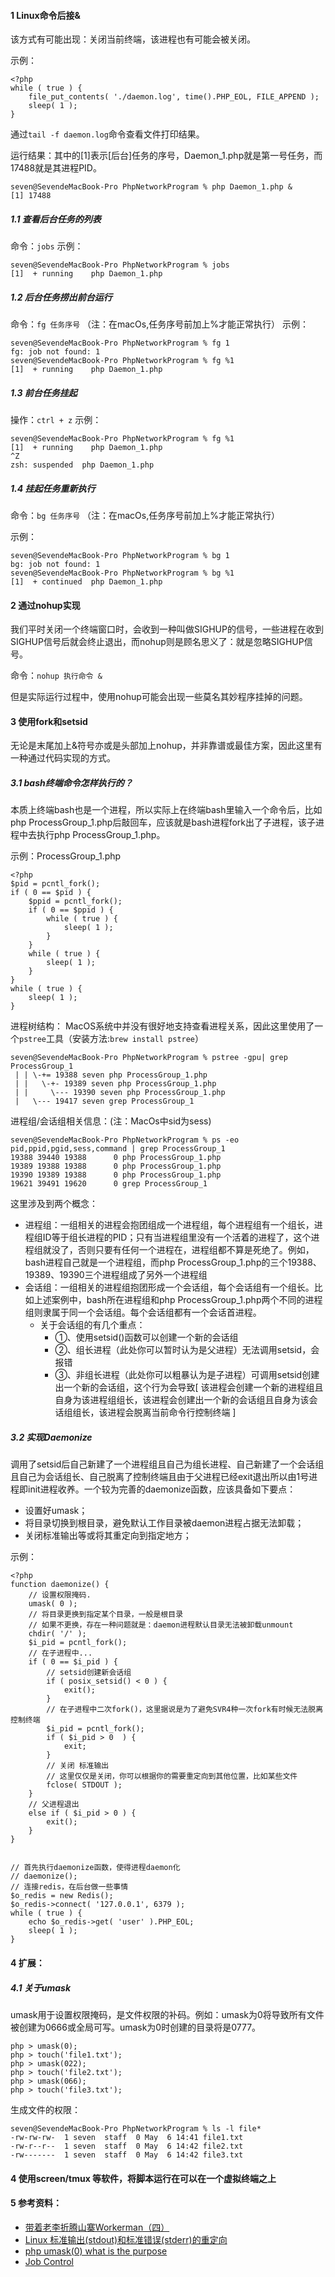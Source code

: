 #### 1 Linux命令后接&
该方式有可能出现：关闭当前终端，该进程也有可能会被关闭。

示例：
```
<?php
while ( true ) {
    file_put_contents( './daemon.log', time().PHP_EOL, FILE_APPEND );
    sleep( 1 );
}
```
通过`tail -f daemon.log`命令查看文件打印结果。

运行结果：其中的[1]表示[后台]任务的序号，Daemon_1.php就是第一号任务，而17488就是其进程PID。
```
seven@SevendeMacBook-Pro PhpNetworkProgram % php Daemon_1.php & 
[1] 17488
```
##### 1.1 查看后台任务的列表
命令：`jobs`
示例：
```
seven@SevendeMacBook-Pro PhpNetworkProgram % jobs              
[1]  + running    php Daemon_1.php
```

##### 1.2 后台任务捞出前台运行
命令：`fg 任务序号`
（注：在macOs,任务序号前加上%才能正常执行）
示例：
```
seven@SevendeMacBook-Pro PhpNetworkProgram % fg 1
fg: job not found: 1
seven@SevendeMacBook-Pro PhpNetworkProgram % fg %1
[1]  + running    php Daemon_1.php
```

##### 1.3 前台任务挂起
操作：`ctrl + z`
示例：
```
seven@SevendeMacBook-Pro PhpNetworkProgram % fg %1
[1]  + running    php Daemon_1.php
^Z
zsh: suspended  php Daemon_1.php
```

##### 1.4 挂起任务重新执行
命令：`bg 任务序号`
（注：在macOs,任务序号前加上%才能正常执行）

示例：
```
seven@SevendeMacBook-Pro PhpNetworkProgram % bg 1
bg: job not found: 1
seven@SevendeMacBook-Pro PhpNetworkProgram % bg %1
[1]  + continued  php Daemon_1.php
```

#### 2 通过nohup实现
我们平时关闭一个终端窗口时，会收到一种叫做SIGHUP的信号，一些进程在收到SIGHUP信号后就会终止退出，而nohup则是顾名思义了：就是忽略SIGHUP信号。

命令：`nohup 执行命令 &`

但是实际运行过程中，使用nohup可能会出现一些莫名其妙程序挂掉的问题。


#### 3 使用fork和setsid
无论是末尾加上&符号亦或是头部加上nohup，并非靠谱或最佳方案，因此这里有一种通过代码实现的方式。

##### 3.1 bash终端命令怎样执行的？
本质上终端bash也是一个进程，所以实际上在终端bash里输入一个命令后，比如php ProcessGroup_1.php后敲回车，应该就是bash进程fork出了子进程，该子进程中去执行php ProcessGroup_1.php。

示例：ProcessGroup_1.php
```
<?php
$pid = pcntl_fork();
if ( 0 == $pid ) {
    $ppid = pcntl_fork();
    if ( 0 == $ppid ) {
        while ( true ) {
            sleep( 1 );
        }
    }
    while ( true ) {
        sleep( 1 );
    }
}
while ( true ) {
    sleep( 1 );
}
```

进程树结构：
MacOS系统中并没有很好地支持查看进程关系，因此这里使用了一个`pstree`工具（安装方法:`brew install pstree`）
```
seven@SevendeMacBook-Pro PhpNetworkProgram % pstree -gpu| grep ProcessGroup_1                      
 | | \-+= 19388 seven php ProcessGroup_1.php
 | |   \-+- 19389 seven php ProcessGroup_1.php
 | |     \--- 19390 seven php ProcessGroup_1.php
 |   \--- 19417 seven grep ProcessGroup_1
```
进程组/会话组相关信息：(注：MacOs中sid为sess)
```
seven@SevendeMacBook-Pro PhpNetworkProgram % ps -eo pid,ppid,pgid,sess,command | grep ProcessGroup_1
19388 39440 19388      0 php ProcessGroup_1.php
19389 19388 19388      0 php ProcessGroup_1.php
19390 19389 19388      0 php ProcessGroup_1.php
19621 39491 19620      0 grep ProcessGroup_1
```

这里涉及到两个概念：
- 进程组：一组相关的进程会抱团组成一个进程组，每个进程组有一个组长，进程组ID等于组长进程的PID；只有当进程组里没有一个活着的进程了，这个进程组就没了，否则只要有任何一个进程在，进程组都不算是死绝了。例如，bash进程自己就是一个进程组，而php
 ProcessGroup_1.php的三个19388、19389、19390三个进程组成了另外一个进程组
- 会话组：一组相关的进程组抱团形成一个会话组，每个会话组有一个组长。比如上述案例中，bash所在进程组和php ProcessGroup_1.php两个不同的进程组则隶属于同一个会话组。每个会话组都有一个会话首进程。
    - 关于会话组的有几个重点：
        - ①、使用setsid()函数可以创建一个新的会话组
        - ②、组长进程（此处你可以暂时认为是父进程）无法调用setsid，会报错
        - ③、非组长进程（此处你可以粗暴认为是子进程）可调用setsid创建出一个新的会话组，这个行为会导致[ 该进程会创建一个新的进程组且自身为该进程组组长，该进程会创建出一个新的会话组且自身为该会话组组长，该进程会脱离当前命令行控制终端 ]


##### 3.2 实现Daemonize
调用了setsid后自己新建了一个进程组且自己为组长进程、自己新建了一个会话组且自己为会话组长、自己脱离了控制终端且由于父进程已经exit退出所以由1号进程即init进程收养。一个较为完善的daemonize函数，应该具备如下要点：
- 设置好umask；
- 将目录切换到根目录，避免默认工作目录被daemon进程占据无法卸载；
- 关闭标准输出等或将其重定向到指定地方；

示例：
```
<?php
function daemonize() {
    // 设置权限掩码.
    umask( 0 );
    // 将目录更换到指定某个目录，一般是根目录
    // 如果不更换，存在一种问题就是：daemon进程默认目录无法被卸载unmount
    chdir( '/' );
    $i_pid = pcntl_fork();
    // 在子进程中...
    if ( 0 == $i_pid ) {
        // setsid创建新会话组
        if ( posix_setsid() < 0 ) {
            exit();
        }
        // 在子进程中二次fork()，这里据说是为了避免SVR4种一次fork有时候无法脱离控制终端
        $i_pid = pcntl_fork();
        if ( $i_pid > 0  ) {
            exit;
        }
        // 关闭 标准输出
        // 这里仅仅是关闭，你可以根据你的需要重定向到其他位置，比如某些文件
        fclose( STDOUT );
    }
    // 父进程退出
    else if ( $i_pid > 0 ) {
        exit();
    }
}


// 首先执行daemonize函数，使得进程daemon化
// daemonize();
// 连接redis，在后台做一些事情
$o_redis = new Redis();
$o_redis->connect( '127.0.0.1', 6379 );
while ( true ) {
    echo $o_redis->get( 'user' ).PHP_EOL;
    sleep( 1 );
}
```

#### 4 扩展：
##### 4.1 关于umask
umask用于设置权限掩码，是文件权限的补码。例如：umask为0将导致所有文件被创建为0666或全局可写。umask为0时创建的目录将是0777。
```
php > umask(0);
php > touch('file1.txt');
php > umask(022);
php > touch('file2.txt');
php > umask(066);
php > touch('file3.txt');
```
生成文件的权限：
```
seven@SevendeMacBook-Pro PhpNetworkProgram % ls -l file*
-rw-rw-rw-  1 seven  staff  0 May  6 14:41 file1.txt
-rw-r--r--  1 seven  staff  0 May  6 14:42 file2.txt
-rw-------  1 seven  staff  0 May  6 14:42 file3.txt
```

#### 4 使用screen/tmux 等软件，将脚本运行在可以在一个虚拟终端之上


#### 5 参考资料：
- [带着老李折腾山寨Workerman（四）](https://cloud.tencent.com/developer/article/1552005)
- [Linux 标准输出(stdout)和标准错误(stderr)的重定向](https://segmentfault.com/a/1190000015143583)  
- [php umask(0) what is the purpose](https://stackoverflow.com/questions/12116121/php-umask0-what-is-the-purpose)
- [Job Control](https://www.oreilly.com/library/view/mac-os-x/0596003706/ch21s08.html)
